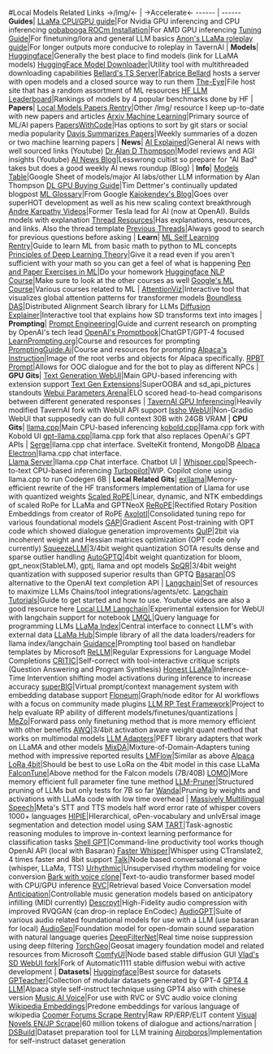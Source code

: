 #Local Models Related Links
->/lmg/<- | ->Accelerate<-
------ | ------
**Guides**|
[LLaMa CPU/GPU guide](https://rentry.org/TESFT-LLaMa)|For Nvidia GPU inferencing and CPU inferencing 
[oobabooga ROCm Installation](https://rentry.org/eq3hg)|For AMD GPU inferencing
[Tuning Guide](https://rentry.org/llm-training)|For finetuning/lora and general LLM basics
[Anon's LLaMa roleplay guide](https://rentry.org/better-llama-roleplay)|For longer outputs more conducive to roleplay in TavernAI
|
**Models**|
[Huggingface](https://huggingface.co/models?other=llama)|Generally the best place to find models (link for LLaMA models) 
[HuggingFace Model Downloader](https://github.com/bodaay/HuggingFaceModelDownloader)|Utility tool with multithreaded downloading capabilities
[Bellard's TS Server](https://bellard.org/ts_server)|[Fabrice Bellard](https://en.wikipedia.org/wiki/Fabrice_Bellard) hosts a server with open models and a closed source way to run them 
[The-Eye](https://the-eye.eu/public/AI)|File host site that has a random assortment of ML resources
[HF LLM Leaderboard](https://huggingface.co/spaces/HuggingFaceH4/open_llm_leaderboard)|Rankings of models by 4 popular benchmarks done by HF
|
**Papers**|
[Local Models Papers Rentry](https://rentry.org/localmodelspapers)|Other /lmg/ resource I keep up-to-date with new papers and articles
[Arxiv Machine Learning](https://arxiv.org/list/cs.LG/pastweek?skip=0&show=250)|Primary source of ML/AI papers 
[PapersWithCode](https://paperswithcode.com)|Has options to sort by git stars or social media popularity 
[Davis Summarizes Papers](https://dblalock.substack.com)|Weekly summaries of a dozen or two machine learning papers 
|
**News**|
[AI Explained](https://www.youtube.com/@ai-explained-)|General AI news with well sourced links (Youtube) 
[Dr Alan D Thompson](https://www.youtube.com/@DrAlanDThompson)|Model reviews and AGI insights (Youtube)
[AI News Blog](https://thezvi.wordpress.com)|Lesswrong cultist so prepare for "AI Bad" takes but does a good weekly AI news roundup (Blog)
|
**Info**|
[Models Table](https://lifearchitect.ai/models-table)|Google Sheet of models/major AI labs/other LLM information by Alan Thompson
[DL GPU Buying Guide](https://archive.ph/SY2h6)|Tim Dettmer's continually updated blogpost
[ML Glossary](https://archive.ph/iPHWI)|From Google 
[Kaiokendev's Blog](https://kaiokendev.github.io)|Goes over superHOT development as well as his new scaling context breakthrough 
[Andre Karpathy Videos](https://www.youtube.com/@AndrejKarpathy/videos)|Former Tesla lead for AI (now at OpenAI). Builds models with explanation
[Thread Resources](rentry.org/lmg-resources)|Has explanations, resources, and links. Also the thread template 
[Previous Threads](https://desuarchive.org/g/search/subject/%2Flmg%2F)|Always good to search for previous questions before asking
|
**Learn**|
[ML Self Learning Rentry](https://rentry.org/machine-learning-roadmap)|Guide to learn ML from basic math to python to ML concepts
[Principles of Deep Learning Theory](https://arxiv.org/abs/2106.10165)|Give it a read even if you aren't sufficient with your math so you can get a feel of what is happening
[Pen and Paper Exercises in ML](https://arxiv.org/abs/2206.13446)|Do your homework 
[Huggingface NLP Course](https://huggingface.co/course/chapter1/1)|Make sure to look at the other courses as well 
[Google's ML Course](https://developers.google.com/machine-learning/foundational-courses)|Various courses related to ML 
|
[AttentionViz](http://attentionviz.com)|Interactive tool that visualizes global attention patterns for transformer models
[Boundless DAS](https://github.com/frankaging/align-transformers)|Distributed Alignment Search library for LLMs 
[Diffusion Explainer](https://poloclub.github.io/diffusion-explainer)|Interactive tool that explains how SD transforms text into images
|
**Prompting**|
[Prompt Engineering](https://archive.ph/s7JAR)|Guide and current research on prompting by OpenAI's tech lead
[OpenAI's Promptbook](https://github.com/openai/openai-cookbook)|ChatGPT/GPT-4 focused 
[LearnPrompting.org](https://learnprompting.org/docs/intro)|Course and resources for prompting 
[PromptingGuide.Ai](https://www.promptingguide.ai)|Course and resources for prompting 
[Alpaca's Instruction](https://archive.ph/Wkmzr)|Image of the root verbs and objects for Alpaca specifically. 
[RPBT Prompt](https://rentry.org/RPBT)|Allows for OOC dialogue and for the bot to play as different NPCs 
|
**GPU Gits**|
[Text Generation WebUI](https://github.com/oobabooga/text-generation-webui)|Main GPU-based inferencing with extension support 
[Text Gen Extensions](https://github.com/oobabooga/text-generation-webui/blob/main/docs/Extensions.md)|SuperOOBA and sd_api_pictures standouts
[Webui Parameters Arena](https://oobabooga.github.io/arena/preliminary-results.html)|ELO scored head-to-head comparisons between different generated responses
|
[TavernAI GPU Inferencing](https://github.com/Cohee1207/SillyTavern)|Heavily modified TavernAI fork with WebUI API support
[Issho WebUI](https://github.com/stong/issho)|Non-Gradio WebUI that supposedly can do full context 30B with 24GB VRAM 
|
**CPU Gits**|
[llama.cpp](https://github.com/ggerganov/llama.cpp)|Main CPU-based inferencing 
[kobold.cpp](https://github.com/LostRuins/koboldcpp)|llama.cpp fork with Kobold UI
[gpt-llama.cpp](https://github.com/keldenl/gpt-llama.cpp)|llama.cpp fork that also replaces OpenAi's GPT APIs 
|
[Serge](https://github.com/nsarrazin/serge)|llama.cpp chat interface. SvelteKit frontend, MongoDB
[Alpaca Electron](https://github.com/ItsPi3141/alpaca-electron)|llama.cpp chat interface.  
[Llama Server](https://github.com/nuance1979/llama-server)|llama.cpp Chat interface. Chatbot UI 
|
[Whisper.cpp](https://github.com/ggerganov/whisper.cpp)|Speech-to-text CPU-based inferencing 
[Turbopilot](https://github.com/ravenscroftj/turbopilot)|WIP. Copilot clone using llama.cpp to run Codegen 6B 
|
**Local Related Gits**|
[exllama](https://github.com/turboderp/exllama)|Memory-efficient rewrite of the HF transformers implementation of Llama for use with quantized weights
[Scaled RoPE](https://github.com/jquesnelle/scaled-rope)|Linear, dynamic, and NTK embeddings of scaled RoPe for LLaMa and GPTNeoX
[ReRoPE](https://github.com/bojone/rerope)|Rectified Rotary Position Embeddings from creator of RoPE
[Axolotl](https://github.com/OpenAccess-AI-Collective/axolotl)|Consolidated tuning repo for various foundational models
[GAP](https://github.com/kaistAI/GAP)|Gradient Ascent Post-training with OPT code which showed dialogue generation improvements
[QuIP](https://arxiv.org/abs/2307.13304)|2bit via incoherent weight and Hessian matrices optimization (OPT code only currently)
[SqueezeLLM](https://github.com/SqueezeAILab/SqueezeLLM)|3/4bit weight quantization SOTA results dense and sparse outlier handling
[AutoGPTQ](https://github.com/PanQiWei/AutoGPTQ)|4bit weight quantization for bloom, gpt_neox(StableLM), gptj, llama and opt models
[SpQR](https://github.com/Vahe1994/SpQR)|3/4bit weight quantization with supposed superior results than GPTQ 
[Basaran](https://github.com/hyperonym/basaran)|OS alternative to the OpenAI text completion API
|
[Langchain](https://github.com/hwchase17/langchain)|Set of resources to maximize LLMs Chains/tool integrations/agents/etc. 
[Langchain Tutorials](https://python.langchain.com/en/latest/)|Guide to get started and how to use. Youtube videos are also a good resource here
[Local LLM Langchain](https://github.com/ausboss/Local-LLM-Langchain)|Experimental extension for WebUI with langchain support for notebook
[LMQL](https://github.com/eth-sri/lmql)|Query language for programming LLMs
[LLaMa Index](https://github.com/jerryjliu/llama_index)|Central interface to connect LLM's with external data
[LLaMa Hub](https://github.com/emptycrown/llama-hub)|Simple library of all the data loaders/readers for llama index/langchain
[Guidance](https://github.com/microsoft/guidance)|Prompting tool based on handlebar templates by Microsoft 
[ReLLM](https://github.com/r2d4/rellm)|Regular Expressions for Language Model Completions
[CRITIC](https://github.com/microsoft/ProphetNet/tree/master/CRITIC)|Self-correct with tool-interactive critique scripts (Question Answering and Program Synthesis) 
[Honest LLaMa](https://github.com/likenneth/honest_llama)|Inference-Time Intervention shifting model activations during inference to increase accuracy
[superBIG](https://github.com/kaiokendev/superbig)|Virtual prompt/context management system with embedding database support 
[Floneum](https://github.com/floneum/floneum)|Graph/node editor for AI workflows with a focus on community made plugins
[LLM RP Test Framework](https://github.com/lmg-anon/llm-rp-test-framework)|Project to help evaluate RP ability of different models/finetunes/quantizations
|
[MeZo](https://github.com/princeton-nlp/MeZO)|Forward pass only finetuning method that is more memory efficient with other benefits
[AWQ](https://github.com/mit-han-lab/llm-awq)|3/4bit activation aware weight quant method that works on multimodal models
[LLM Adapters](https://github.com/AGI-Edgerunners/LLM-Adapters)|PEFT library adapters that work on LLaMA and other models
[MixDA](https://github.com/Amano-Aki/Mixture-of-Domain-Adapters)|Mixture-of-Domain-Adapters tuning method with impressive reported results
[LMFlow](https://github.com/OptimalScale/LMFlow)|Similar as above
[Alpaca LoRa 4bit](https://github.com/johnsmith0031/alpaca_lora_4bit)|Should be best to use LoRa on the 4bit model in this case LLaMa
[FalconTune](https://github.com/rmihaylov/falcontune)|Above method for the Falcon models (7B/40B) 
[LOMO](https://github.com/OpenLMLab/LOMO)|More memory efficient full parameter fine tune method
[LLM-Pruner](https://github.com/horseee/LLM-Pruner)|Structured pruning of LLMs but only tests for 7B so far
[Wanda](https://github.com/locuslab/wanda)|Pruning by weights and activations with LLaMa code with low time overhead
|
[Massively Multilingual Speech](https://github.com/facebookresearch/fairseq/tree/main/examples/mms)|Meta's STT and TTS models half word error rate of whisper covers 1000+ languages
[HIPIE](https://github.com/berkeley-hipie/HIPIE)|HIerarchical, oPen-vocabulary and unIvErsal image segmentation and detection model using SAM
[TART](https://github.com/HazyResearch/TART)|Task-agnostic reasoning modules to improve in-context learning performance for classification tasks
[Shell GPT](https://github.com/TheR1D/shell_gpt)|Command-line productivity tool works though OpenAI API (local with Basaran) 
[Faster Whisper](https://github.com/guillaumekln/faster-whisper)|Whisper using CTranslate2, 4 times faster and 8bit support
[Talk](https://github.com/yacineMTB/talk)|Node based conversational engine (whisper, LLaMa, TTS) 
[Urhythmic](https://github.com/bshall/urhythmic)|Unsupervised rhythm modeling for voice conversion
[Bark with voice clone](https://github.com/serp-ai/bark-with-voice-clone)|Text-to-audio transformer based model with CPU/GPU inference 
[RVC](https://github.com/RVC-Project/Retrieval-based-Voice-Conversion-WebUI)|Retrieval based Voice Conversation model 
[Anticipation](https://github.com/jthickstun/anticipation)|Controllable music generation models based on anticipatory infilling (MIDI currently)
[Descrpyt](https://github.com/descriptinc/descript-audio-codec)|High-Fidelity audio compression with improved RVQGAN (can drop-in replace EnCodec)
[AudioGPT](https://github.com/AIGC-Audio/AudioGPT)|Suite of various audio related foundational models for use with a LLM (use basaran for local) 
[AudioSep](https://github.com/Audio-AGI/AudioSep)|Foundation model for open-domain sound separation with natural language queries
[DeepFilterNet](https://github.com/rikorose/deepfilternet)|Real time noise suppression using deep filtering
[TorchGeo](https://github.com/microsoft/torchgeo)|Geosat imagery foundation model and related resources from Microsoft 
[ComfyUI](https://github.com/comfyanonymous/ComfyUI)|Node based stable diffusion GUI 
[Vlad's SD WebUI fork](https://github.com/vladmandic/automatic)|Fork of Automatic1111 stable diffusion webui with active development 
|
**Datasets**|
[Huggingface](https://huggingface.co/datasets)|Best source for datasets
[GPTeacher](https://github.com/teknium1/GPTeacher)|Collection of modular datasets generated by GPT-4
[GPT4 4 LLM](https://github.com/Instruction-Tuning-with-GPT-4/GPT-4-LLM)|Alpaca style self-instruct technique using GPT4 also with chinese version
[Music AI Voice](https://huggingface.co/QuickWick/Music-AI-Voices)|For use with RVC or SVC audio voice cloning 
[Wikipedia Embeddings](https://txt.cohere.com/embedding-archives-wikipedia)|Predone embeddings for various language of wikipedia
[Coomer Forums Scrape Rentry](https://rentry.org/qib8f)|Raw RP/ERP/ELIT content
[Visual Novels EN/JP Scrape](https://huggingface.co/datasets/alpindale/visual-novels)|60 million tokens of dialogue and actions/narration 
|
[DSBuild](https://github.com/Justin42/dsbuild)|Dataset preparation tool for LLM training
[Airoboros](https://github.com/jondurbin/airoboros)|Implementation for self-instruct dataset generation